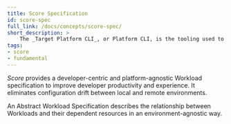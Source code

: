```yaml
---
title: Score Specification
id: score-spec
full_link: /docs/concepts/score-spec/
short_description: >
    The _Target Platform CLI_, or Platform CLI, is the tooling used to convert the Score Specification into the target platform configuration file of your choice.
tags:
- score
- fundamental
---
```


_Score_ provides a developer-centric and platform-agnostic Workload specification to improve developer productivity and experience. It eliminates configuration drift between local and remote environments.

<!--more-->

An Abstract Workload Specification describes the relationship between Workloads and their dependent resources in an environment-agnostic way.
